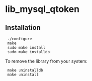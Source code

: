 lib\_mysql\_qtoken
=======================

Installation
------------

```
 ./configure
 make
 sudo make install
 sudo make installdb
```

To remove the library from your system:

```
 make uninstalldb
 make uninstall
```

